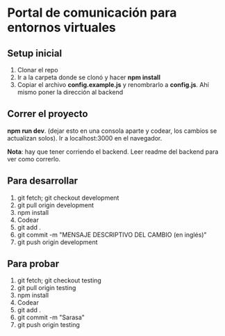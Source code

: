 # Portal de comunicación para entornos virtuales #

## Setup inicial ##

1. Clonar el repo
2. Ir a la carpeta donde se clonó y hacer **npm install**
3. Copiar el archivo **config.example.js** y renombrarlo a **config.js**. Ahí mismo poner la dirección al backend

## Correr el proyecto ##

**npm run dev**. (dejar esto en una consola aparte y codear, los cambios se actualizan solos). 
Ir a localhost:3000 en el navegador. 

**Nota**: hay que tener corriendo el backend. Leer readme del backend para ver como correrlo. 

## Para desarrollar ##

1. git fetch; git checkout development
2. git pull origin development
3. npm install
4. Codear 
5. git add .
6. git commit -m "MENSAJE DESCRIPTIVO DEL CAMBIO (en inglés)"
7. git push origin development

## Para probar ##

1. git fetch; git checkout testing
2. git pull origin testing
3. npm install
4. Codear 
5. git add .
6. git commit -m "Sarasa"
7. git push origin testing
